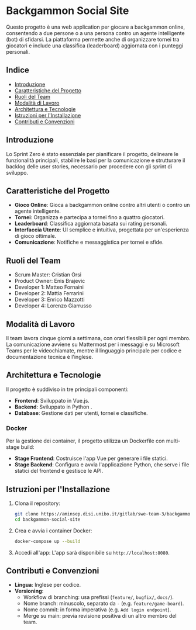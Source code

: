 # Backgammon Social Site

Questo progetto è una web application per giocare a backgammon online, consentendo a due persone o a una persona contro un agente intelligente (bot) di sfidarsi. La piattaforma permette anche di organizzare tornei tra giocatori e include una classifica (leaderboard) aggiornata con i punteggi personali.

## Indice
- [Introduzione](#introduzione)
- [Caratteristiche del Progetto](#caratteristiche-del-progetto)
- [Ruoli del Team](#ruoli-del-team)
- [Modalità di Lavoro](#modalità-di-lavoro)
- [Architettura e Tecnologie](#architettura-e-tecnologie)
- [Istruzioni per l'Installazione](#istruzioni-per-linstallazione)
- [Contributi e Convenzioni](#contributi-e-convenzioni)


## Introduzione
Lo Sprint Zero è stato essenziale per pianificare il progetto, delineare le funzionalità principali, stabilire le basi per la comunicazione e strutturare il backlog delle user stories, necessario per procedere con gli sprint di sviluppo.

## Caratteristiche del Progetto
- **Gioco Online**: Gioca a backgammon online contro altri utenti o contro un agente intelligente.
- **Tornei**: Organizza e partecipa a tornei fino a quattro giocatori.
- **Leaderboard**: Classifica aggiornata basata sui rating personali.
- **Interfaccia Utente**: UI semplice e intuitiva, progettata per un'esperienza di gioco ottimale.
- **Comunicazione**: Notifiche e messaggistica per tornei e sfide.

## Ruoli del Team
- Scrum Master: Cristian Orsi
- Product Owner: Enis Brajevic
- Developer 1: Matteo Fornaini
- Developer 2: Mattia Ferrarini
- Developer 3: Enrico Mazzotti
- Developer 4: Lorenzo Giarrusso

## Modalità di Lavoro
Il team lavora cinque giorni a settimana, con orari flessibili per ogni membro. La comunicazione avviene su Mattermost per i messaggi e su Microsoft Teams per le videochiamate, mentre il linguaggio principale per codice e documentazione tecnica è l'inglese.

## Architettura e Tecnologie
Il progetto è suddiviso in tre principali componenti:
- **Frontend**: Sviluppato in Vue.js.
- **Backend**: Sviluppato in Python .
- **Database**: Gestione dati per utenti, tornei e classifiche.

### Docker
Per la gestione dei container, il progetto utilizza un Dockerfile con multi-stage build:
- **Stage Frontend**: Costruisce l'app Vue per generare i file statici.
- **Stage Backend**: Configura e avvia l'applicazione Python, che serve i file statici del frontend e gestisce le API.

## Istruzioni per l'Installazione

1. Clona il repository:
   ```bash
   git clone https://aminsep.disi.unibo.it/gitlab/swe-team-3/backgammon-social-site.git
   cd backgammon-social-site
   ```

2. Crea e avvia i container Docker:
   ```bash
   docker-compose up --build
   ```

3. Accedi all'app: L'app sarà disponibile su `http://localhost:8080`.

## Contributi e Convenzioni

- **Lingua**: Inglese per codice.
- **Versioning**:
  - Workflow di branching: usa prefissi (`feature/`, `bugfix/`, `docs/`).
  - Nome branch: minuscolo, separato da `-` (e.g. `feature/game-board`).
  - Nome commit: in forma imperativa (e.g. `Add login endpoint`).
  - Merge su main: previa revisione positiva di un altro membro del team.
